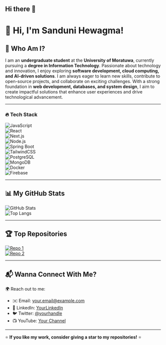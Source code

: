 ## Hi there 👋

# 👋 Hi, I'm Sanduni Hewagma!



## 🚀 Who Am I?  
I am an **undergraduate student** at the **University of Moratuwa**, currently pursuing a **degree in Information Technology**. Passionate about technology and innovation, I enjoy exploring **software development, cloud computing, and AI-driven solutions**. I am always eager to learn new skills, contribute to open-source projects, and collaborate on exciting challenges. With a strong foundation in **web development, databases, and system design**, I aim to create impactful solutions that enhance user experiences and drive technological advancement.

---

### 🔥 Tech Stack  
![JavaScript](https://img.shields.io/badge/JavaScript-F7DF1E?style=flat-square&logo=javascript&logoColor=black)  
![React](https://img.shields.io/badge/React-61DAFB?style=flat-square&logo=react&logoColor=white)  
![Next.js](https://img.shields.io/badge/Next.js-000000?style=flat-square&logo=next.js&logoColor=white)  
![Node.js](https://img.shields.io/badge/Node.js-339933?style=flat-square&logo=node.js&logoColor=white)  
![Spring Boot](https://img.shields.io/badge/Spring%20Boot-6DB33F?style=flat-square&logo=spring-boot&logoColor=white)  
![TailwindCSS](https://img.shields.io/badge/TailwindCSS-06B6D4?style=flat-square&logo=tailwindcss&logoColor=white)  
![PostgreSQL](https://img.shields.io/badge/PostgreSQL-316192?style=flat-square&logo=postgresql&logoColor=white)  
![MongoDB](https://img.shields.io/badge/MongoDB-47A248?style=flat-square&logo=mongodb&logoColor=white)  
![Docker](https://img.shields.io/badge/Docker-2496ED?style=flat-square&logo=docker&logoColor=white)  
![Firebase](https://img.shields.io/badge/Firebase-FFCA28?style=flat-square&logo=firebase&logoColor=black)  


---

## 📊 My GitHub Stats  
![GitHub Stats](https://github-readme-stats.vercel.app/api?username=yourusername&show_icons=true&theme=radical)  
![Top Langs](https://github-readme-stats.vercel.app/api/top-langs/?username=yourusername&layout=compact&theme=radical)  

---

## 🏆 Top Repositories  
[![Repo 1](https://github-readme-stats.vercel.app/api/pin/?username=yourusername&repo=your-repo-1&theme=radical)](https://github.com/yourusername/your-repo-1)  
[![Repo 2](https://github-readme-stats.vercel.app/api/pin/?username=yourusername&repo=your-repo-2&theme=radical)](https://github.com/yourusername/your-repo-2)  

---

## 📬 Wanna Connect With Me?  
🌍 Reach out to me:  
- ✉️ Email: [your.email@example.com](mailto:your.email@example.com)  
- 💼 LinkedIn: [YourLinkedIn](https://linkedin.com/in/yourusername)  
- 🐦 Twitter: [@yourhandle](https://twitter.com/yourhandle)  
- 📺 YouTube: [Your Channel](https://youtube.com/yourchannel)  

---

⭐ **If you like my work, consider giving a star to my repositories!** ⭐  

